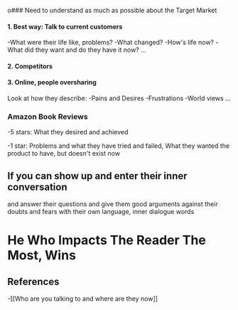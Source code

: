 o### Need to understand as much as possible about the Target Market

#### 1. Best way: Talk to current customers

-What were their life like, problems?
-What changed?
-How's life now?
-What did they want and do they have it now?
...

#### 2. Competitors


#### 3. Online, people oversharing

Look at how they describe:
	-Pains and Desires
	 -Frustrations
	 -World views
	 ...

### Amazon Book Reviews

-5 stars: What they desired and achieved

-1 star: Problems and what they have tried and failed, 
What they wanted the product to have, but doesn't exist now


## If you can show up and enter their inner conversation

and answer their questions and give them good arguments against their doubts and fears with their own language, inner dialogue words

# He Who Impacts The Reader The Most, Wins
## References
<!-- Links to pages not referenced in the content -->
-[[Who are you talking to and where are they now]]